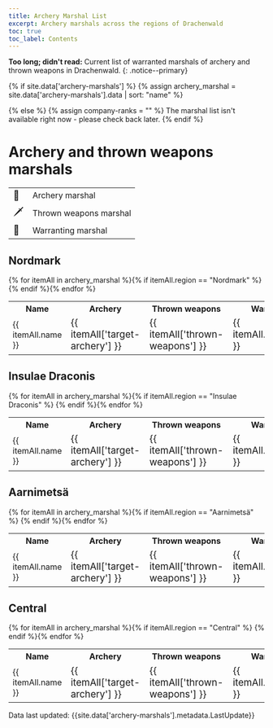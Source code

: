 ```yaml
---
title: Archery Marshal List 
excerpt: Archery marshals across the regions of Drachenwald
toc: true
toc_label: Contents
---
```


__Too long; didn't read:__ Current list of warranted marshals of archery and thrown weapons in Drachenwald. 
{: .notice--primary}

{% if site.data['archery-marshals'] %}
  {% assign archery_marshal = site.data['archery-marshals'].data | sort: "name" %}

{% else %}
  {% assign company-ranks = "" %}
  The marshal list isn't available right now - please check back later.
{% endif %}

# Archery and thrown weapons marshals

<table>
  <tr><td style="font-size:14pt">🏹</td><td> Archery marshal</td></tr>
  <tr><td style="font-size:14pt">🗡️</td><td> Thrown weapons marshal</td></tr>
  <tr><td style="font-size:14pt">📜</td><td> Warranting marshal</td></tr>
</table>

## Nordmark

<table>
  <tr><th>Name</th><th>Archery</th><th>Thrown weapons</th><th>Warranting</th></tr>
 {% for itemAll in archery_marshal %}{% if itemAll.region == "Nordmark" %} <tr><td> {{ itemAll.name }} </td><td style="font-size:14pt"> {{ itemAll['target-archery'] }} </td><td style="font-size:14pt"> {{ itemAll['thrown-weapons'] }} </td><td style="font-size:14pt"> {{ itemAll.warranting }} </td></tr> {% endif %}{% endfor %} 
</table>

## Insulae Draconis

<table>
  <tr><th>Name</th><th>Archery</th><th>Thrown weapons</th><th>Warranting</th></tr>
 {% for itemAll in archery_marshal %}{% if itemAll.region == "Insulae Draconis" %} <tr><td> {{ itemAll.name }} </td><td style="font-size:14pt"> {{ itemAll['target-archery'] }} </td><td style="font-size:14pt"> {{ itemAll['thrown-weapons'] }} </td><td style="font-size:14pt"> {{ itemAll.warranting }} </td></tr> {% endif %}{% endfor %} 
</table>

## Aarnimetsä

<table>
  <tr><th>Name</th><th>Archery</th><th>Thrown weapons</th><th>Warranting</th></tr>
 {% for itemAll in archery_marshal %}{% if itemAll.region == "Aarnimetsä" %} <tr><td> {{ itemAll.name }} </td><td style="font-size:14pt"> {{ itemAll['target-archery'] }} </td><td style="font-size:14pt"> {{ itemAll['thrown-weapons'] }} </td><td style="font-size:14pt"> {{ itemAll.warranting }} </td></tr> {% endif %}{% endfor %} 
</table>


## Central

<table>
  <tr><th>Name</th><th>Archery</th><th>Thrown weapons</th><th>Warranting</th></tr>
 {% for itemAll in archery_marshal %}{% if itemAll.region == "Central" %} <tr><td> {{ itemAll.name }} </td><td style="font-size:14pt"> {{ itemAll['target-archery'] }} </td><td style="font-size:14pt"> {{ itemAll['thrown-weapons'] }} </td><td style="font-size:14pt"> {{ itemAll.warranting }} </td></tr> {% endif %}{% endfor %} 
</table>


Data last updated: {{site.data['archery-marshals'].metadata.LastUpdate}}

